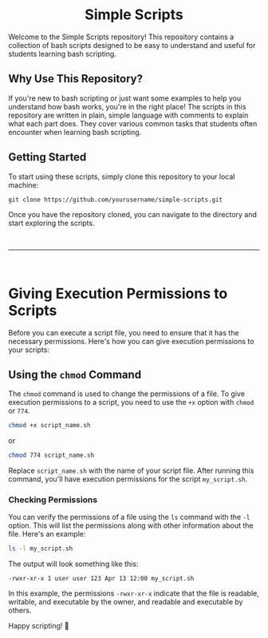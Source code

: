 <h1 align=center>
  Simple Scripts
</h1>

Welcome to the Simple Scripts repository! This repository contains a collection of bash scripts designed to be easy to understand and useful for students learning bash scripting.

## Why Use This Repository?

If you're new to bash scripting or just want some examples to help you understand how bash works, you're in the right place! The scripts in this repository are written in plain, simple language with comments to explain what each part does. They cover various common tasks that students often encounter when learning bash scripting.

## Getting Started

To start using these scripts, simply clone this repository to your local machine:

```
git clone https://github.com/yourusername/simple-scripts.git
```

Once you have the repository cloned, you can navigate to the directory and start exploring the scripts.

<br><hr><br>

# Giving Execution Permissions to Scripts

Before you can execute a script file, you need to ensure that it has the necessary permissions. Here's how you can give execution permissions to your scripts:

## Using the `chmod` Command

The `chmod` command is used to change the permissions of a file. To give execution permissions to a script, you need to use the `+x` option with `chmod` or `774`.

```bash
chmod +x script_name.sh
```

or

```bash
chmod 774 script_name.sh
```

Replace `script_name.sh` with the name of your script file. After running this command, you'll have execution permissions for the script `my_script.sh`.

### Checking Permissions

You can verify the permissions of a file using the `ls` command with the `-l` option. This will list the permissions along with other information about the file. Here's an example:

```bash
ls -l my_script.sh
```

The output will look something like this:

```
-rwxr-xr-x 1 user user 123 Apr 13 12:00 my_script.sh
```

In this example, the permissions `-rwxr-xr-x` indicate that the file is readable, writable, and executable by the owner, and readable and executable by others.

Happy scripting! 🚀
